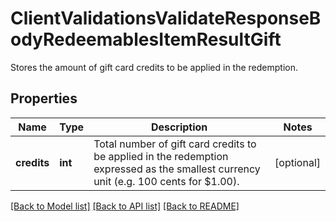 # ClientValidationsValidateResponseBodyRedeemablesItemResultGift

Stores the amount of gift card credits to be applied in the redemption.

## Properties
Name | Type | Description | Notes
------------ | ------------- | ------------- | -------------
**credits** | **int** | Total number of gift card credits to be applied in the redemption expressed as the smallest currency unit (e.g. 100 cents for $1.00). | [optional] 

[[Back to Model list]](../README.md#documentation-for-models) [[Back to API list]](../README.md#documentation-for-api-endpoints) [[Back to README]](../README.md)


